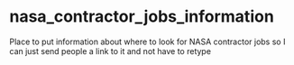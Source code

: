 # nasa_contractor_jobs_information
Place to put information about where to look for NASA contractor jobs so I can just send people a link to it and not have to retype
